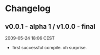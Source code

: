 # Changelog #
## v0.0.1 - alpha 1 / v1.0.0 - final ##
2009-05-24 18:06 CEST
- first successful compile. oh surprise.
